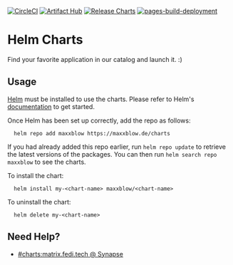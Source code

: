 [![CircleCI](https://circleci.com/gh/0hlov3/helm-charts/tree/main.svg?style=svg)](https://circleci.com/gh/0hlov3/helm-charts/tree/main)
[![Artifact Hub](https://img.shields.io/endpoint?url=https://artifacthub.io/badge/repository/maxxblow)](https://artifacthub.io/packages/search?repo=maxxblow)
[![Release Charts](https://github.com/Maxxblow/charts/actions/workflows/release.yml/badge.svg)](https://github.com/Maxxblow/charts/actions/workflows/release.yml)
[![pages-build-deployment](https://github.com/Maxxblow/charts/actions/workflows/pages/pages-build-deployment/badge.svg?branch=main)](https://github.com/Maxxblow/charts/actions/workflows/pages/pages-build-deployment)
# Helm Charts
Find your favorite application in our catalog and launch it. :)

## Usage

[Helm](https://helm.sh) must be installed to use the charts.  Please refer to
Helm's [documentation](https://helm.sh/docs) to get started.

Once Helm has been set up correctly, add the repo as follows:

```shell
  helm repo add maxxblow https://maxxblow.de/charts
```

If you had already added this repo earlier, run `helm repo update` to retrieve
the latest versions of the packages.  You can then run `helm search repo
maxxblow` to see the charts.

To install the <chart-name> chart:

```shell
  helm install my-<chart-name> maxxblow/<chart-name>
```

To uninstall the chart:
```shell
  helm delete my-<chart-name>
```

## Need Help?
 - [#charts:matrix.fedi.tech @ Synapse](https://matrix.to/#/#charts:matrix.fedi.tech)